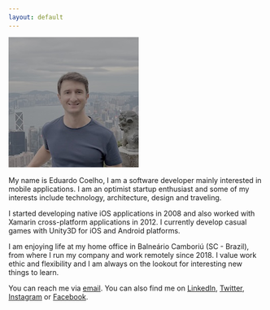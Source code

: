 ```yaml
---
layout: default
---
```


![](/images/profile_picture.jpg)

My name is Eduardo Coelho, I am a software developer mainly interested in mobile applications. I am an optimist startup enthusiast and some of my interests include technology, architecture, design and traveling.

I started developing native iOS applications in 2008 and also worked with Xamarin cross-platform applications in 2012. I currently develop casual games with Unity3D for iOS and Android platforms.

I am enjoying life at my home office in Balneário Camboriú (SC - Brazil), from where I run my company and work remotely since 2018. I value work ethic and flexibility and I am always on the lookout for interesting new things to learn.

You can reach me via [email](mailto:eduardo@educoelho.com). You can also find me on [LinkedIn](https://www.linkedin.com/in/educoelho), [Twitter](https://twitter.com/eduardo_coelho), [Instagram](https://instagram.com/eduardo_coelho) or [Facebook](https://www.facebook.com/coelho.edu).
